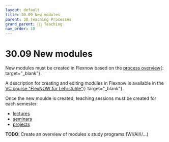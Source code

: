 ```yaml
---
layout: default
title: 30.09 New modules
parent: 30 Teaching Processes
grand_parent: 🧑‍🏫 Teaching
nav_order: 10
---
```


# 30.09 New modules

New modules must be created in Flexnow based on the [process overview](https://www.uni-bamberg.de/qm/prozesse-studium-und-lehre/prozessportal/){: target="_blank"}.

A description for creating and editing modules in Flexnow is available in the [VC course "FlexNOW für Lehrstühle"](https://vc.uni-bamberg.de/course/view.php?id=268){: target="_blank"}.

Once the new moulde is created, teaching sessions must be created for each semester:

- [lectures](30.10.lecture.html)
- [seminars](30.11.seminars.html)
- [projects](30.12.projects.html)

**TODO**: Create an overview of modules x study programs (WI/AI/I/...)
